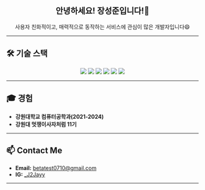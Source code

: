


<div align="center">
  <h2 align="center">안녕하세요! 장성준입니다!👋</h2>
  <p>사용자 친화적이고, 매력적으로 동작하는 서비스에 관심이 많은 개발자입니다😄</p>
</div>

---

## 🛠️ 기술 스택
<div align="center">
  <img src="https://img.shields.io/badge/HTML5-%23E34F26.svg?&style=for-the-badge&logo=html5&logoColor=white" />
  <img src="https://img.shields.io/badge/CSS3-%231572B6.svg?&style=for-the-badge&logo=css3&logoColor=white" />
  <img src="https://img.shields.io/badge/JavaScript-%23F7DF1E.svg?&style=for-the-badge&logo=javascript&logoColor=black" />
  <img src="https://img.shields.io/badge/Python-%233776AB.svg?&style=for-the-badge&logo=python&logoColor=white" />
  <img src="https://img.shields.io/badge/C-%2300599C.svg?&style=for-the-badge&logo=c&logoColor=white" />
  <img src="https://img.shields.io/badge/C++-%2300599C.svg?&style=for-the-badge&logo=c%2B%2B&logoColor=white" />
  
</div>




---

## 🎓 경험

- **강원대학교 컴퓨터공학과(2021-2024)**
- **강원대 멋쟁이사자처럼 11기**

---

## 📫 Contact Me

- **Email:** [betatest0710@gmail.com](mailto:betatest0710@gmail.com)
- **IG:** [_J2Jayy](https://www.instagram.com/j2jayyy/)

---



